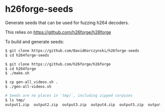 # h26forge-seeds


Generate seeds that can be used for fuzzing h264 decoders.

This relies on https://github.com/h26forge/h26forge

To build and generate seeds:

```sh
$ git clone https://github.com/DavidKorczynski/h26forge-seeds
$ cd h264forge-seeds

$ git clone https://github.com/h26forge/h26forge
$ cd h264forge
$ ./make.sh

$ cp gen-all_videos.sh .
$ ./gen-all-videos.sh

# Seeds are no places in `tmp/`, including zipped corpuses
$ ls tmp/
output1.zip  output2.zip  output3.zip  output4.zip  output5.zip  output6.zip  rand_vids__1  rand_vids__2  rand_vids__3  rand_vids__4  rand_vids__5  rand_vids__6
```

